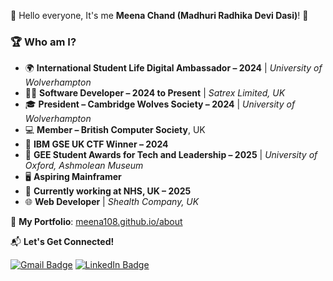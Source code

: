 🙏 Hello everyone, It's me **Meena Chand (Madhuri Radhika Devi Dasi)**! 👋

### 🏆 Who am I?

- 🌍 **International Student Life Digital Ambassador – 2024** | *University of Wolverhampton*
- 👩‍💻 **Software Developer – 2024 to Present** | *Satrex Limited, UK*
- 🎓 **President – Cambridge Wolves Society – 2024** | *University of Wolverhampton*
- 💻 **Member – British Computer Society**, UK
- 🧠 **IBM GSE UK CTF Winner – 2024**
- 🏅 **GEE Student Awards for Tech and Leadership – 2025** | *University of Oxford, Ashmolean Museum*
- 🖥️ **Aspiring Mainframer**
- 🏥 **Currently working at NHS, UK – 2025**
- 🌐 **Web Developer** | *Shealth Company, UK*

🔗 **My Portfolio**: [meena108.github.io/about](https://meena108.github.io/about)

📬 **Let's Get Connected!**

[![Gmail Badge](https://img.shields.io/badge/Mail%20Me-D14836?style=for-the-badge&logo=gmail&logoColor=white)](mailto:meenahgmd@gmail.com)
[![LinkedIn Badge](https://img.shields.io/badge/LinkedIn-0A66C2?style=for-the-badge&logo=linkedin&logoColor=white)](https://www.linkedin.com/in/meena-chand)


